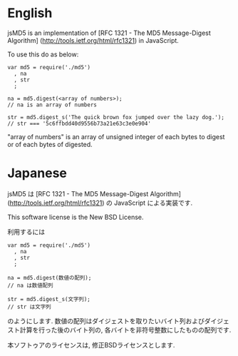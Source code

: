 English
===

jsMD5 is an implementation of [RFC 1321 - The MD5 Message-Digest Algorithm] (http://tools.ietf.org/html/rfc1321) in JavaScript.

To use this do as below:

    var md5 = require('./md5')
      , na
      , str
      ;

    na = md5.digest(<array of numbers>);
    // na is an array of numbers

    str = md5.digest_s('The quick brown fox jumped over the lazy dog.');
    // str === '5c6ffbdd40d9556b73a21e63c3e0e904'

"array of numbers" is an array of unsigned integer of each bytes to digest or of each bytes of digested.

Japanese
===

jsMD5 は [RFC 1321 - The MD5 Message-Digest Algorithm] (http://tools.ietf.org/html/rfc1321) の JavaScript による実装です.

This software license is the New BSD License.  

利用するには

    var md5 = require('./md5')
      , na
      , str
      ; 

    na = md5.digest(数値の配列); 
    // na は数値配列

    str = md5.digest_s(文字列);
    // str は文字列

のようにします.
数値の配列はダイジェストを取りたいバイト列およびダイジェスト計算を行った後のバイト列の, 各バイトを非符号整数にしたものの配列です.

本ソフトゥアのライセンスは, 修正BSDライセンスとします.  
